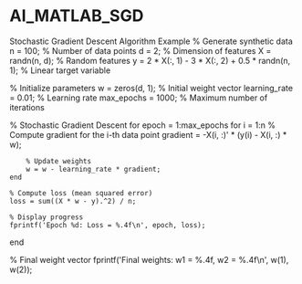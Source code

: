 # AI_MATLAB_SGD
Stochastic Gradient Descent Algorithm Example
% Generate synthetic data
n = 100; % Number of data points
d = 2;   % Dimension of features
X = randn(n, d); % Random features
y = 2 * X(:, 1) - 3 * X(:, 2) + 0.5 * randn(n, 1); % Linear target variable

% Initialize parameters
w = zeros(d, 1); % Initial weight vector
learning_rate = 0.01; % Learning rate
max_epochs = 1000; % Maximum number of iterations

% Stochastic Gradient Descent
for epoch = 1:max_epochs
    for i = 1:n
        % Compute gradient for the i-th data point
        gradient = -X(i, :)' * (y(i) - X(i, :) * w);
        
        % Update weights
        w = w - learning_rate * gradient;
    end
    
    % Compute loss (mean squared error)
    loss = sum((X * w - y).^2) / n;
    
    % Display progress
    fprintf('Epoch %d: Loss = %.4f\n', epoch, loss);
end

% Final weight vector
fprintf('Final weights: w1 = %.4f, w2 = %.4f\n', w(1), w(2));
